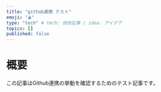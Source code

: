 ```yaml
---
title: "github連携 テスト"
emoji: "⛳"
type: "tech" # tech: 技術記事 / idea: アイデア
topics: []
published: false
---
```


# 概要

この記事はGithub連携の挙動を確認するためのテスト記事です。

